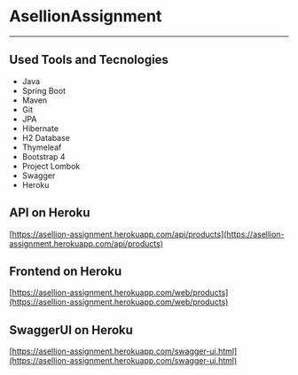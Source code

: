 # AsellionAssignment

------------------------------------
## Used Tools and Tecnologies
 - Java
 - Spring Boot
 - Maven
 - Git
 - JPA
 - Hibernate
 - H2 Database
 - Thymeleaf
 - Bootstrap 4
 - Project Lombok
 - Swagger
 - Heroku
## API on Heroku
[https://asellion-assignment.herokuapp.com/api/products](https://asellion-assignment.herokuapp.com/api/products)

## Frontend on Heroku
[https://asellion-assignment.herokuapp.com/web/products](https://asellion-assignment.herokuapp.com/web/products)

## SwaggerUI on Heroku
[https://asellion-assignment.herokuapp.com/swagger-ui.html](https://asellion-assignment.herokuapp.com/swagger-ui.html)
